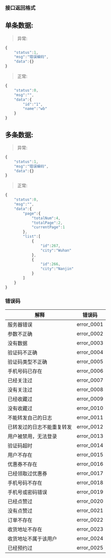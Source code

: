 ### 接口返回格式

## 单条数据:
> 异常:
```javascript
{ 
    "status":1,
    "msg":"错误编码",
    "data":{}
}
```
> 正常:
```javascript
{
    "status":0,
    "msg":"",
    "data":{
        "id":"1",
        "name":"wb"
    }
}
```
## 多条数据:
> 异常:
```javascript
{
    "status":1,
    "msg":"错误编码",
    "data":{}
}
```
> 正常:
```javascript
{
    "status":0,
    "msg":"",
    "data":{
        "page":{
            "totalNum":4,
            "totalPage":2,
            "currentPage":1
        },
        "list":[
            {
                "id":267,
                "city":"Wuhan"
            },
            {
                "id":266,
                "city":"Nanjin"
            }
        ]
    }
}
```

### 错误码
| 解释|错误码 |
| --- | --- | 
|服务器错误|error_0001|
|参数不正确|error_0002|
|没有数据|error_0003|
|验证码不正确|error_0004|
|验证码类型不正确|error_0005|
|手机号码已存在|error_0006|
|已经关注过|error_0007|
|没有关注过|error_0008|
|已经收藏过|error_0009|
|没有收藏过|error_0010|
|不能转发自己的日志|error_0011|
|已转发过的日志不能重复转发|error_0012|
|用户被禁用，无法登录|error_0013|
|验证码超时|error_0014|
|用户不存在|error_0015|
|优惠券不存在|error_0016|
|已经领取过优惠券|error_0017|
|手机号码不存在|error_0018|
|手机号或密码错误|error_0019|
|已经点赞过|error_0020|
|没有点赞过|error_0021|
|订单不存在|error_0022|
|收货地址不存在|error_0023|
|收货地址不属于该用户|error_0024|
|已经预约过|error_0025|